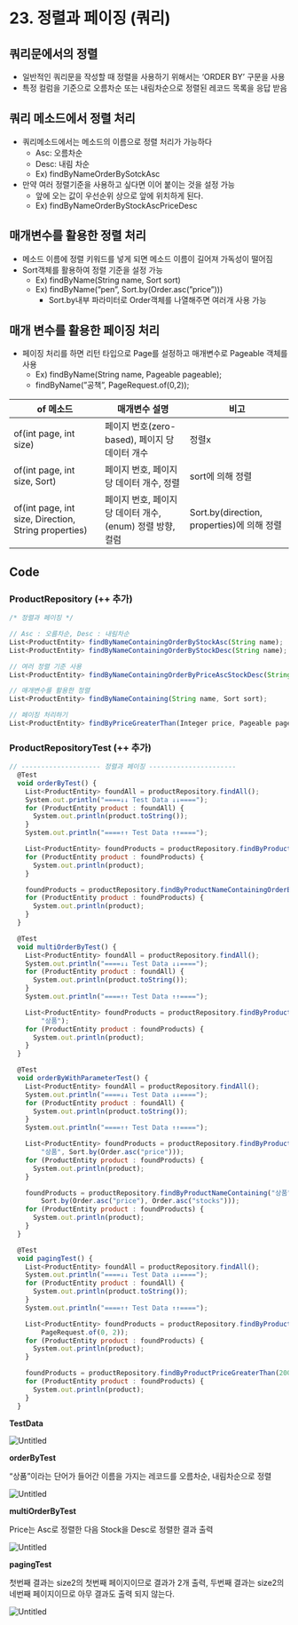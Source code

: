 # 23. 정렬과 페이징 (쿼리)

## 쿼리문에서의 정렬

- 일반적인 쿼리문을 작성할 때 정렬을 사용하기 위해서는 ‘ORDER BY’ 구문을 사용
- 특정 컬럼을 기준으로 오름차순 또는 내림차순으로 정렬된 레코드 목록을 응답 받음

## 쿼리 메소드에서 정렬 처리

- 쿼리메소드에서는 메소드의 이름으로 정렬 처리가 가능하다
    - Asc: 오름차순
    - Desc: 내림 차순
    - Ex) findByNameOrderBySotckAsc
- 만약 여러 정렬기준을 사용하고 싶다면 이어 붙이는 것을 설정 가능
    - 앞에 오는 값이 우선순위 상으로 앞에 위치하게 된다.
    - Ex) findByNameOrderByStockAscPriceDesc

## 매개변수를 활용한 정렬 처리

- 메소드 이름에 정렬 키워드를 넣게 되면 메소드 이름이 길어져 가독성이 떨어짐
- Sort객체를 활용하여 정렬 기준을 설정 가능
    - Ex) findByName(String name, Sort sort)
    - Ex) findByName(”pen”, Sort.by(Order.asc(”price”)))
        - Sort.by내부 파라미터로 Order객체를 나열해주면 여러개 사용 가능
    

## 매개 변수를 활용한 페이징 처리

- 페이징 처리를 하면 리턴 타입으로 Page를 설정하고 매개변수로 Pageable 객체를 사용
    - Ex) findByName(String name, Pageable pageable);
    - findByName(”공책”, PageRequest.of(0,2));

| of 메소드 | 매개변수 설명 | 비고 |
| --- | --- | --- |
| of(int page, int size) | 페이지 번호(zero-based), 페이지 당 데이터 개수 | 정렬x |
| of(int page, int size, Sort) | 페이지 번호, 페이지 당 데이터 개수, 정렬 | sort에 의해 정렬 |
| of(int page, int size, Direction, String properties) | 페이지 번호, 페이지 당 데이터 개수, (enum) 정렬 방향, 컬럼 | Sort.by(direction, properties)에 의해 정렬 |

## Code

### **ProductRepository (++ 추가)**

```jsx
/* 정렬과 페이징 */

// Asc : 오름차순, Desc : 내림차순
List<ProductEntity> findByNameContainingOrderByStockAsc(String name);
List<ProductEntity> findByNameContainingOrderByStockDesc(String name);

// 여러 정렬 기준 사용
List<ProductEntity> findByNameContainingOrderByPriceAscStockDesc(String name);

// 매개변수를 활용한 정렬
List<ProductEntity> findByNameContaining(String name, Sort sort);

// 페이징 처리하기
List<ProductEntity> findByPriceGreaterThan(Integer price, Pageable pageable);
```

### ProductRepositoryTest (++ 추가)

```jsx
// -------------------- 정렬과 페이징 ----------------------
  @Test
  void orderByTest() {
    List<ProductEntity> foundAll = productRepository.findAll();
    System.out.println("====↓↓ Test Data ↓↓====");
    for (ProductEntity product : foundAll) {
      System.out.println(product.toString());
    }
    System.out.println("====↑↑ Test Data ↑↑====");

    List<ProductEntity> foundProducts = productRepository.findByProductNameContainingOrderByProductStocksAsc("상품");
    for (ProductEntity product : foundProducts) {
      System.out.println(product);
    }

    foundProducts = productRepository.findByProductNameContainingOrderByProductStocksDesc("상품");
    for (ProductEntity product : foundProducts) {
      System.out.println(product);
    }
  }

  @Test
  void multiOrderByTest() {
    List<ProductEntity> foundAll = productRepository.findAll();
    System.out.println("====↓↓ Test Data ↓↓====");
    for (ProductEntity product : foundAll) {
      System.out.println(product.toString());
    }
    System.out.println("====↑↑ Test Data ↑↑====");

    List<ProductEntity> foundProducts = productRepository.findByProductNameContainingOrderByProductPriceAscProductStocksDesc(
        "상품");
    for (ProductEntity product : foundProducts) {
      System.out.println(product);
    }
  }

  @Test
  void orderByWithParameterTest() {
    List<ProductEntity> foundAll = productRepository.findAll();
    System.out.println("====↓↓ Test Data ↓↓====");
    for (ProductEntity product : foundAll) {
      System.out.println(product.toString());
    }
    System.out.println("====↑↑ Test Data ↑↑====");

    List<ProductEntity> foundProducts = productRepository.findByProductNameContaining(
        "상품", Sort.by(Order.asc("price")));
    for (ProductEntity product : foundProducts) {
      System.out.println(product);
    }

    foundProducts = productRepository.findByProductNameContaining("상품",
        Sort.by(Order.asc("price"), Order.asc("stocks")));
    for (ProductEntity product : foundProducts) {
      System.out.println(product);
    }
  }

  @Test
  void pagingTest() {
    List<ProductEntity> foundAll = productRepository.findAll();
    System.out.println("====↓↓ Test Data ↓↓====");
    for (ProductEntity product : foundAll) {
      System.out.println(product.toString());
    }
    System.out.println("====↑↑ Test Data ↑↑====");

    List<ProductEntity> foundProducts = productRepository.findByProductPriceGreaterThan(200,
        PageRequest.of(0, 2));
    for (ProductEntity product : foundProducts) {
      System.out.println(product);
    }

    foundProducts = productRepository.findByProductPriceGreaterThan(200, PageRequest.of(4, 2));
    for (ProductEntity product : foundProducts) {
      System.out.println(product);
    }
  }
```

**TestData**

![Untitled](23%20%E1%84%8C%E1%85%A5%E1%86%BC%E1%84%85%E1%85%A7%E1%86%AF%E1%84%80%E1%85%AA%20%E1%84%91%E1%85%A6%E1%84%8B%E1%85%B5%E1%84%8C%E1%85%B5%E1%86%BC%20(%E1%84%8F%E1%85%AF%E1%84%85%E1%85%B5)%204b31c0aa4483440f9f3162c79e4516ff/Untitled.png)

**orderByTest**

“상품”이라는 단어가 들어간 이름을 가지는 레코드를 오름차순, 내림차순으로 정렬

![Untitled](23%20%E1%84%8C%E1%85%A5%E1%86%BC%E1%84%85%E1%85%A7%E1%86%AF%E1%84%80%E1%85%AA%20%E1%84%91%E1%85%A6%E1%84%8B%E1%85%B5%E1%84%8C%E1%85%B5%E1%86%BC%20(%E1%84%8F%E1%85%AF%E1%84%85%E1%85%B5)%204b31c0aa4483440f9f3162c79e4516ff/Untitled%201.png)

**multiOrderByTest**

Price는 Asc로 정렬한 다음 Stock을 Desc로 정렬한 결과 출력

![Untitled](23%20%E1%84%8C%E1%85%A5%E1%86%BC%E1%84%85%E1%85%A7%E1%86%AF%E1%84%80%E1%85%AA%20%E1%84%91%E1%85%A6%E1%84%8B%E1%85%B5%E1%84%8C%E1%85%B5%E1%86%BC%20(%E1%84%8F%E1%85%AF%E1%84%85%E1%85%B5)%204b31c0aa4483440f9f3162c79e4516ff/Untitled%202.png)

**pagingTest**

첫번째 결과는 size2의 첫번째 페이지이므로 결과가 2개 출력, 두번째 결과는 size2의 네번째 페이지이므로 아무 결과도 출력 되지 않는다.

![Untitled](23%20%E1%84%8C%E1%85%A5%E1%86%BC%E1%84%85%E1%85%A7%E1%86%AF%E1%84%80%E1%85%AA%20%E1%84%91%E1%85%A6%E1%84%8B%E1%85%B5%E1%84%8C%E1%85%B5%E1%86%BC%20(%E1%84%8F%E1%85%AF%E1%84%85%E1%85%B5)%204b31c0aa4483440f9f3162c79e4516ff/Untitled%203.png)